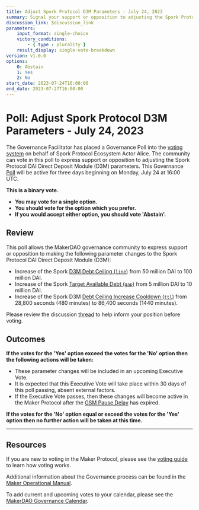 ```yaml
---
title: Adjust Spork Protocol D3M Parameters - July 24, 2023
summary: Signal your support or opposition to adjusting the Spork Protocol DAI Direct Deposit Module (D3M) parameters.
discussion_link: $discussion_link
parameters:
    input_format: single-choice
    victory_conditions:
        - { type : plurality }
    result_display: single-vote-breakdown
version: v1.0.0
options:
    0: Abstain
    1: Yes
    2: No
start_date: 2023-07-24T16:00:00
end_date: 2023-07-27T16:00:00
---
```

# Poll: Adjust Spork Protocol D3M Parameters - July 24, 2023

The Governance Facilitator has placed a Governance Poll into the [voting system](https://vote.makerdao.com/polling) on behalf of Spork Protocol Ecosystem Actor Alice. The community can vote in this poll to express support or opposition to adjusting the Spork Protocol DAI Direct Deposit Module (D3M) parameters. This Governance [Poll](https://manual.makerdao.com/governance/governance-cycle/weekly-governance-cycle#weekly-governance-cycle-definitions-mip16c1) will be active for three days beginning on Monday, July 24 at 16:00 UTC.

**This is a binary vote.**
- **You may vote for a single option.**
- **You should vote for the option which you prefer.**
- **If you would accept either option, you should vote 'Abstain'.**

## Review

This poll allows the MakerDAO governance community to express support or opposition to making the following parameter changes to the Spork Protocol DAI Direct Deposit Module (D3M):
* Increase of the Spork [D3M Debt Ceiling (`line`)](https://manual.makerdao.com/module-index/module-dai-direct-deposit#debt-ceiling-line) from 50 million DAI to 100 million DAI.
* Increase of the Spork [Target Available Debt (`gap`)](https://manual.makerdao.com/module-index/module-dciam#target-available-debt-gap) from 5 million DAI to 10 million DAI.
* Increase of the Spork D3M [Debt Ceiling Increase Cooldown (`ttl`)](https://manual.makerdao.com/module-index/module-dciam#ceiling-increase-cooldown-ttl) from 28,800 seconds (480 minutes) to 86,400 seconds (1440 minutes).

Please review the discussion [thread]($discussion_link) to help inform your position before voting.

## Outcomes

**If the votes for the 'Yes' option exceed the votes for the 'No' option then the following actions will be taken:**
* These parameter changes will be included in an upcoming Executive Vote.
* It is expected that this Executive Vote will take place within 30 days of this poll passing, absent external factors.
* If the Executive Vote passes, then these changes will become active in the Maker Protocol after the [GSM Pause Delay](https://manual.makerdao.com/parameter-index/core/param-gsm-pause-delay) has expired.

**If the votes for the 'No' option equal or exceed the votes for the 'Yes' option then no further action will be taken at this time.**

---

## Resources

If you are new to voting in the Maker Protocol, please see the [voting guide](https://manual.makerdao.com/governance/voting-in-makerdao/on-chain-governance) to learn how voting works.

Additional information about the Governance process can be found in the [Maker Operational Manual](https://manual.makerdao.com).

To add current and upcoming votes to your calendar, please see the [MakerDAO Governance Calendar](https://manual.makerdao.com/makerdao/calendars/governance-calendar).
